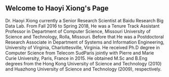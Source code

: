 ## Welcome to Haoyi Xiong's Page

Dr. Haoyi Xiong currently a Senior Research Scientist at Baidu Research Big Data Lab. From Fall 2016 to Spring 2018, He was a Tenure Track Assistant Professor in Department of Computer Science, Missouri University of Science and Technology, Rolla, Missouri. Before that He was a Postdoctoral Research Associate in Department of Systems and Information Engineering, University of Virginia, Charlottesville, Virginia. He received Ph.D degree in Computer Science from Telecom SudParis jointly with Pierre and Marie Curie University, Paris, France in 2015. He obtained M.Sc and B.Eng degrees from the Hong Kong University of Science and Technology (2010) and Huazhong University of Science and Technology (2009), respectively.
